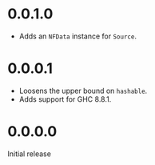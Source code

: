 # 0.0.1.0

- Adds an `NFData` instance for `Source`.

# 0.0.0.1

- Loosens the upper bound on `hashable`.
- Adds support for GHC 8.8.1.


# 0.0.0.0

Initial release
